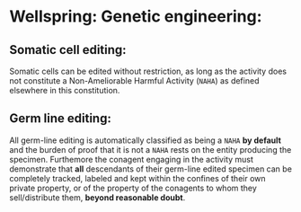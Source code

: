 # Wellspring: Genetic engineering:

## Somatic cell editing:

Somatic cells can be edited without restriction, as long as the activity does not constitute a Non-Ameliorable Harmful Activity (`NAHA`) as defined elsewhere in this constitution.

## Germ line editing:

All germ-line editing is automatically classified as being a `NAHA` **by default** and the burden of proof that it is not a `NAHA` rests on the entity producing the specimen. Furthemore the conagent engaging in the activity must demonstrate that **all** descendants of their germ-line edited specimen can be completely tracked, labeled and kept within the confines of their own private property, or of the property of the conagents to whom they sell/distribute them, **beyond reasonable doubt**.
